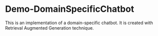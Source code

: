 # Demo-DomainSpecificChatbot
This is an implementation of a domain-specific chatbot. It is created with Retrieval Augmented Generation technique.
